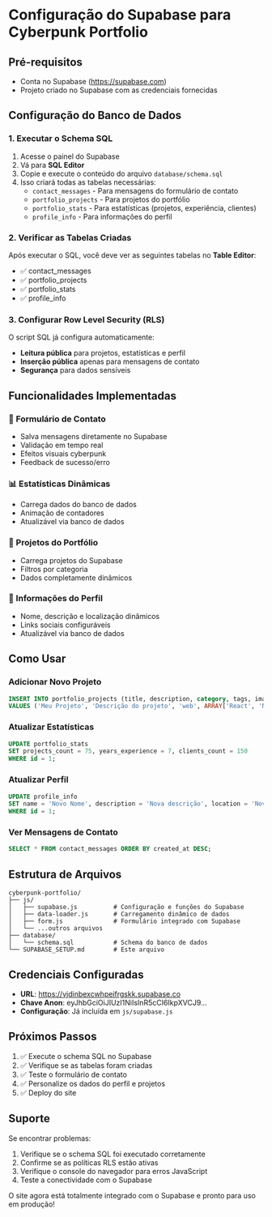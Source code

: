 # Configuração do Supabase para Cyberpunk Portfolio

## Pré-requisitos
- Conta no Supabase (https://supabase.com)
- Projeto criado no Supabase com as credenciais fornecidas

## Configuração do Banco de Dados

### 1. Executar o Schema SQL
1. Acesse o painel do Supabase
2. Vá para **SQL Editor**
3. Copie e execute o conteúdo do arquivo `database/schema.sql`
4. Isso criará todas as tabelas necessárias:
   - `contact_messages` - Para mensagens do formulário de contato
   - `portfolio_projects` - Para projetos do portfólio
   - `portfolio_stats` - Para estatísticas (projetos, experiência, clientes)
   - `profile_info` - Para informações do perfil

### 2. Verificar as Tabelas Criadas
Após executar o SQL, você deve ver as seguintes tabelas no **Table Editor**:
- ✅ contact_messages
- ✅ portfolio_projects  
- ✅ portfolio_stats
- ✅ profile_info

### 3. Configurar Row Level Security (RLS)
O script SQL já configura automaticamente:
- **Leitura pública** para projetos, estatísticas e perfil
- **Inserção pública** apenas para mensagens de contato
- **Segurança** para dados sensíveis

## Funcionalidades Implementadas

### 📧 Formulário de Contato
- Salva mensagens diretamente no Supabase
- Validação em tempo real
- Efeitos visuais cyberpunk
- Feedback de sucesso/erro

### 📊 Estatísticas Dinâmicas
- Carrega dados do banco de dados
- Animação de contadores
- Atualizável via banco de dados

### 🎨 Projetos do Portfólio
- Carrega projetos do Supabase
- Filtros por categoria
- Dados completamente dinâmicos

### 👤 Informações do Perfil
- Nome, descrição e localização dinâmicos
- Links sociais configuráveis
- Atualizável via banco de dados

## Como Usar

### Adicionar Novo Projeto
```sql
INSERT INTO portfolio_projects (title, description, category, tags, image_url, project_url) 
VALUES ('Meu Projeto', 'Descrição do projeto', 'web', ARRAY['React', 'Node.js'], 'images/projeto.svg', 'https://meusite.com');
```

### Atualizar Estatísticas
```sql
UPDATE portfolio_stats 
SET projects_count = 75, years_experience = 7, clients_count = 150 
WHERE id = 1;
```

### Atualizar Perfil
```sql
UPDATE profile_info 
SET name = 'Novo Nome', description = 'Nova descrição', location = 'Nova Cidade' 
WHERE id = 1;
```

### Ver Mensagens de Contato
```sql
SELECT * FROM contact_messages ORDER BY created_at DESC;
```

## Estrutura de Arquivos

```
cyberpunk-portfolio/
├── js/
│   ├── supabase.js          # Configuração e funções do Supabase
│   ├── data-loader.js       # Carregamento dinâmico de dados
│   ├── form.js              # Formulário integrado com Supabase
│   └── ...outros arquivos
├── database/
│   └── schema.sql           # Schema do banco de dados
└── SUPABASE_SETUP.md        # Este arquivo
```

## Credenciais Configuradas

- **URL**: https://vjdinbexcwhpeifrgskk.supabase.co
- **Chave Anon**: eyJhbGciOiJIUzI1NiIsInR5cCI6IkpXVCJ9...
- **Configuração**: Já incluída em `js/supabase.js`

## Próximos Passos

1. ✅ Execute o schema SQL no Supabase
2. ✅ Verifique se as tabelas foram criadas
3. ✅ Teste o formulário de contato
4. ✅ Personalize os dados do perfil e projetos
5. ✅ Deploy do site

## Suporte

Se encontrar problemas:
1. Verifique se o schema SQL foi executado corretamente
2. Confirme se as políticas RLS estão ativas
3. Verifique o console do navegador para erros JavaScript
4. Teste a conectividade com o Supabase

O site agora está totalmente integrado com o Supabase e pronto para uso em produção!
